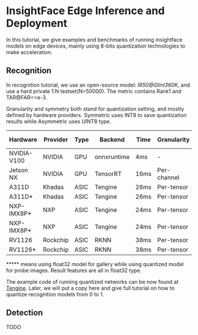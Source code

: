 # InsightFace Edge Inference and Deployment

In this tutorial, we give examples and benchmarks of running insightface models on edge devices, mainly using 8-bits quantization technologies to make acceleration.

## Recognition

In recognition tutorial, we use an open-source model: *IR50@Glint360K*, and use a hard private 1:N testset(N=50000). The metric contains Rank1 and TAR@FAR<=e-3.



Granularity and symmetry both stand for quantization setting, and mostly defined by hardware providers. Symmetric uses INT8 to save quantization results while Asymmetric uses UINT8 type.

| Hardware    | Provider | Type | Backend     | Time | Granularity | Symmetry   | Rank1-Acc | TAR@FAR<=e-3 |
| ----------- | -------- | ---- | ----------- | ---- | ----------- | ---------- | --------- | ------------ |
| NVIDIA-V100 | NVIDIA   | GPU  | onnxruntime | 4ms  | -           | -          | 80.94     | 30.77        |
| Jetson NX   | NVIDIA   | GPU  | TensorRT    | 16ms | Per-channel | Symmetric  | 79.26     | 31.07        |
| A311D       | Khadas   | ASIC | Tengine     | 26ms | Per-tensor  | Asymmetric | 77.83     | 26.58        |
| A311D*      | Khadas   | ASIC | Tengine     | 26ms | Per-tensor  | Asymmetric | 79.38     | 28.59        |
| NXP-IMX8P*  | NXP      | ASIC | Tengine     | 24ms | Per-tensor  | Asymmetric | 77.87     | 26.80        |
| NXP-IMX8P*  | NXP      | ASIC | Tengine     | 24ms | Per-tensor  | Asymmetric | 79.42     | 28.39        |
| RV1126      | Rockchip | ASIC | RKNN        | 38ms | Per-tensor  | Asymmetric | 75.60     | 24.23        |
| RV1126*     | Rockchip | ASIC | RKNN        | 38ms | Per-tensor  | Asymmetric | 77.82     | 26.30        |

***** means using float32 model for gallery while using quantized model for probe images. Result features are all in float32 type.

The example code of running quantized networks can be now found at [Tengine](https://github.com/OAID/Tengine/tree/tengine-lite/demos). Later, we will put a copy here and give full tutorial on how to quantize recognition models from 0 to 1.



## Detection

TODO

